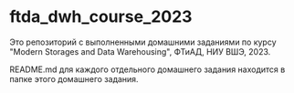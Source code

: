 # ftda_dwh_course_2023

Это репозиторий с выполненными домашними заданиями по курсу  "Modern Storages and Data Warehousing", ФТиАД, НИУ ВШЭ, 2023.

README.md для каждого отдельного домашнего задания находится в папке этого домашнего задания.
